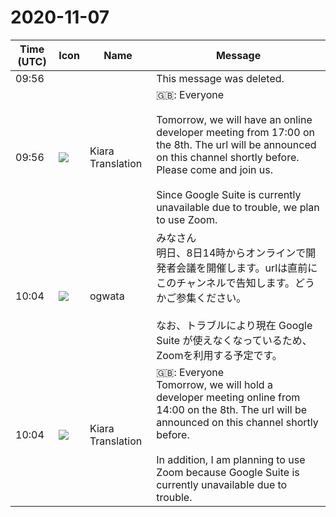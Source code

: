 # 2020-11-07

|Time (UTC)|Icon|Name|Message|
|---|---|---|---|
|09:56|||This message was deleted.|
|09:56|![](https://avatars.slack-edge.com/2019-08-21/732685848020_f3f20736795184660348_72.png)|Kiara Translation|🇬🇧: Everyone<br><br>Tomorrow, we will have an online developer meeting from 17:00 on the 8th. The url will be announced on this channel shortly before. Please come and join us.<br><br>Since Google Suite is currently unavailable due to trouble, we plan to use Zoom.|
|10:04|![](https://avatars.slack-edge.com/2019-11-22/845042642576_070441337abaca9fb7b3_72.png)|ogwata|みなさん<br>明日、8日14時からオンラインで開発者会議を開催します。urlは直前にこのチャンネルで告知します。どうかご参集ください。<br><br>なお、トラブルにより現在 Google Suite が使えなくなっているため、Zoomを利用する予定です。|
|10:04|![](https://avatars.slack-edge.com/2019-08-21/732685848020_f3f20736795184660348_72.png)|Kiara Translation|🇬🇧: Everyone<br>Tomorrow, we will hold a developer meeting online from 14:00 on the 8th. The url will be announced on this channel shortly before.<br><br>In addition, I am planning to use Zoom because Google Suite is currently unavailable due to trouble.|
